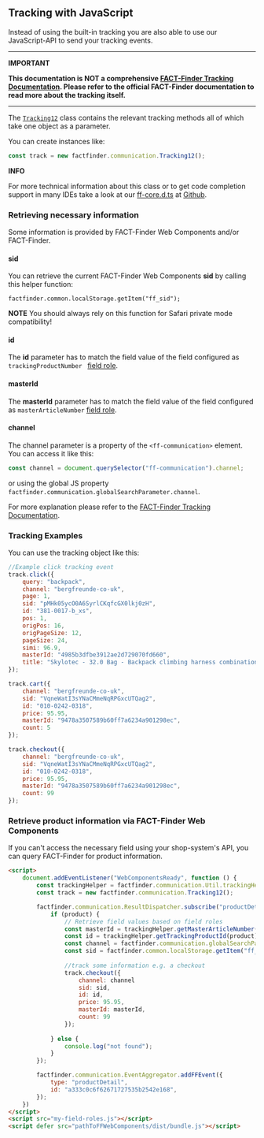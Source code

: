 ## Tracking with JavaScript

Instead of using the built-in tracking you are also able to use our
JavaScript-API to send your tracking events.

___
**IMPORTANT**

**This documentation is NOT a comprehensive [FACT-Finder Tracking Documentation](https://doku.fact-finder.de/endoc/latest/fact-finder-integration/tracking-interface-integration). Please refer to the official FACT-Finder documentation to read more about the tracking itself.**
___ 

 

The [`Tracking12`](https://github.com/FACT-Finder-Web-Components/ff-web-components/blob/master/dist/ff-core.d.ts#L747) class contains the relevant tracking 
methods all of which take one object as a parameter.

You can create instances like:
```Javascript
const track = new factfinder.communication.Tracking12();
```

 

**INFO**

For more technical information about this class or to get code completion support in many IDEs take a look
at our [ff-core.d.ts](https://github.com/FACT-Finder-Web-Components/ff-web-components/blob/master/dist/ff-core.d.ts) at [Github](https://github.com/FACT-Finder-Web-Components).

### Retrieving necessary information
Some information is provided by FACT-Finder Web Components and/or FACT-Finder.


#### sid
You can retrieve the current FACT-Finder Web Components **sid** by calling this helper function: 

`factfinder.common.localStorage.getItem("ff_sid");`

**NOTE** You should always rely on this function for Safari private mode compatibility!


#### id 
The **id** parameter has to match the field value of the field configured as `trackingProductNumber ` [field role](/documentation/3.x/field-roles).


#### masterId
The **masterId** parameter has to match the field value of the field configured as `masterArticleNumber` [field role](/documentation/3.x/field-roles).


#### channel
The channel parameter is a property of the `<ff-communication>` element.
You can access it like this:
```javascript
const channel = document.querySelector("ff-communication").channel;
```
or using the global JS property `factfinder.communication.globalSearchParameter.channel`.

For more explanation please refer to the [FACT-Finder Tracking Documentation](https://doku.fact-finder.de/endoc/latest/fact-finder-integration/tracking-interface-integration).


### Tracking Examples
You can use the tracking object like this:

```javascript
//Example click tracking event
track.click({
    query: "backpack",
    channel: "bergfreunde-co-uk",
    page: 1,
    sid: "pMHk05ycO0A6SyrlCKqfcGX0lkj0zH",
    id: "381-0017-b_xs",
    pos: 1,
    origPos: 16,
    origPageSize: 12,
    pageSize: 24,
    simi: 96.9,
    masterId: "4985b3dfbe3912ae2d729070fd660",
    title: "Skylotec - 32.0 Bag - Backpack climbing harness combination"
});
```

```javascript
track.cart({
    channel: "bergfreunde-co-uk",
    sid: "VqneWatI3sYNaCMmeNqRPGxcUTQag2",
    id: "010-0242-0318",
    price: 95.95,
    masterId: "9478a3507589b60ff7a6234a901298ec",
    count: 5
});
```

```javascript
track.checkout({
    channel: "bergfreunde-co-uk",
    sid: "VqneWatI3sYNaCMmeNqRPGxcUTQag2",
    id: "010-0242-0318",
    price: 95.95,
    masterId: "9478a3507589b60ff7a6234a901298ec",
    count: 99
});
```

### Retrieve product information via FACT-Finder Web Components
If you can't access the necessary field using your shop-system's API,
you can query FACT-Finder for product information.

```html
<script>
    document.addEventListener("WebComponentsReady", function () {
        const trackingHelper = factfinder.communication.Util.trackingHelper;
        const track = new factfinder.communication.Tracking12();

        factfinder.communication.ResultDispatcher.subscribe("productDetail", function (product) {
            if (product) {
                // Retrieve field values based on field roles
                const masterId = trackingHelper.getMasterArticleNumber(product);
                const id = trackingHelper.getTrackingProductId(product);
                const channel = factfinder.communication.globalSearchParameter.channel;
                const sid = factfinder.common.localStorage.getItem("ff_sid");
                
                //track some information e.g. a checkout
                track.checkout({
                    channel: channel
                    sid: sid,
                    id: id,
                    price: 95.95,
                    masterId: masterId,
                    count: 99
                });
                
            } else {
                console.log("not found");
            }
        });

        factfinder.communication.EventAggregator.addFFEvent({
            type: "productDetail",
            id: "a333c0c6f62671727535b2542e168",
        });
    })
</script>
<script src="my-field-roles.js"></script>
<script defer src="pathToFFWebComponents/dist/bundle.js"></script>
```
